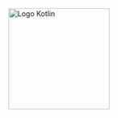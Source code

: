 <img src="https://b2168432.smushcdn.com/2168432/wp-content/uploads/2020/03/kotlin-white.png?lossy=2&strip=1&webp=1" alt="Logo Kotlin" width="200">